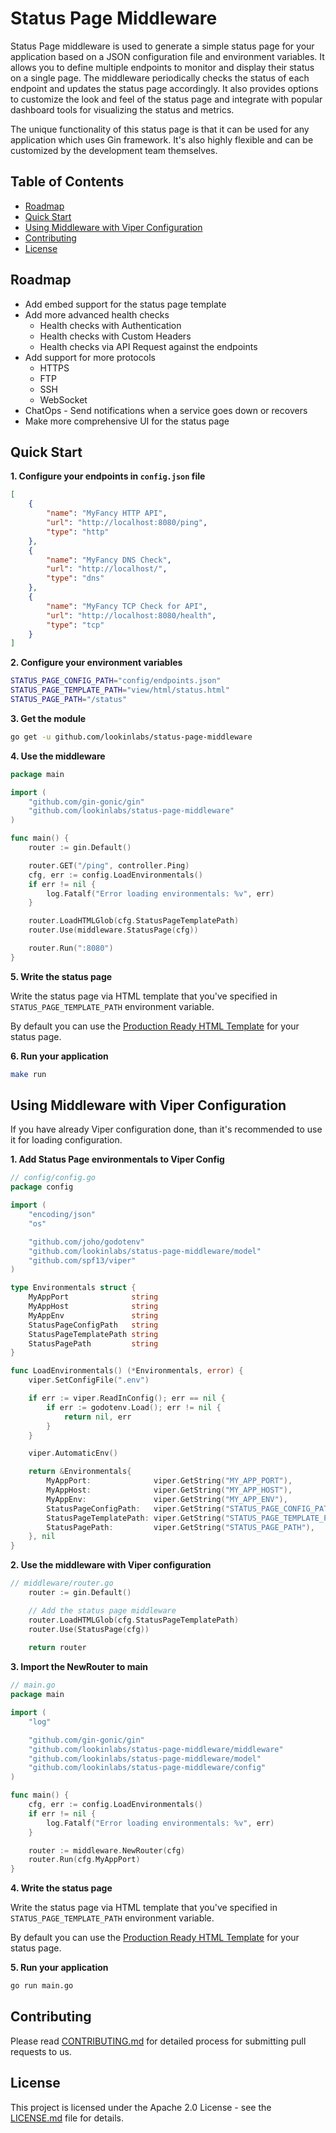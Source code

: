 # Status Page Middleware

Status Page middleware is used to generate a simple status page for your application based on a JSON configuration file and environment variables. It allows you to define multiple endpoints to monitor and display their status on a single page. The middleware periodically checks the status of each endpoint and updates the status page accordingly. It also provides options to customize the look and feel of the status page and integrate with popular dashboard tools for visualizing the status and metrics.

The unique functionality of this status page is that it can be used for any application which uses Gin framework. It's also highly flexible and can be customized by the development team themselves.

## Table of Contents

- [Roadmap](#roadmap)
- [Quick Start](#quick-start)
- [Using Middleware with Viper Configuration](#using-middleware-with-viper-configuration)
- [Contributing](#contributing)
- [License](#license)

## Roadmap

- Add embed support for the status page template
- Add more advanced health checks
    - Health checks with Authentication
    - Health checks with Custom Headers
    - Health checks via API Request against the endpoints
- Add support for more protocols
    - HTTPS
    - FTP
    - SSH
    - WebSocket
- ChatOps - Send notifications when a service goes down or recovers
- Make more comprehensive UI for the status page

## Quick Start

**1. Configure your endpoints in `config.json` file**

```json
[
    {
        "name": "MyFancy HTTP API",
        "url": "http://localhost:8080/ping",
        "type": "http"
    },
    {
        "name": "MyFancy DNS Check",
        "url": "http://localhost/",
        "type": "dns"
    },
    {
        "name": "MyFancy TCP Check for API",
        "url": "http://localhost:8080/health",
        "type": "tcp"
    }
]
```

**2. Configure your environment variables**

```bash
STATUS_PAGE_CONFIG_PATH="config/endpoints.json"
STATUS_PAGE_TEMPLATE_PATH="view/html/status.html"
STATUS_PAGE_PATH="/status"
```

**3. Get the module**

```bash
go get -u github.com/lookinlabs/status-page-middleware
```

**4. Use the middleware**

```go
package main

import (
    "github.com/gin-gonic/gin"
    "github.com/lookinlabs/status-page-middleware"
)

func main() {
	router := gin.Default()

	router.GET("/ping", controller.Ping)
	cfg, err := config.LoadEnvironmentals()
	if err != nil {
		log.Fatalf("Error loading environmentals: %v", err)
	}

	router.LoadHTMLGlob(cfg.StatusPageTemplatePath)
	router.Use(middleware.StatusPage(cfg))

	router.Run(":8080")
}
```

**5. Write the status page**

Write the status page via HTML template that you've specified in `STATUS_PAGE_TEMPLATE_PATH` environment variable.

By default you can use the [Production Ready HTML Template](view/html/status.html) for your status page.

**6. Run your application**

```bash
make run
```

## Using Middleware with Viper Configuration

If you have already Viper configuration done, than it's recommended to use it for loading configuration.

**1. Add Status Page environmentals to Viper Config**
```go
// config/config.go
package config

import (
	"encoding/json"
	"os"

	"github.com/joho/godotenv"
	"github.com/lookinlabs/status-page-middleware/model"
	"github.com/spf13/viper"
)

type Environmentals struct {
    MyAppPort              string
    MyAppHost              string
    MyAppEnv               string
	StatusPageConfigPath   string
	StatusPageTemplatePath string
    StatusPagePath         string
}

func LoadEnvironmentals() (*Environmentals, error) {
	viper.SetConfigFile(".env")

	if err := viper.ReadInConfig(); err == nil {
		if err := godotenv.Load(); err != nil {
			return nil, err
		}
	}

	viper.AutomaticEnv()

	return &Environmentals{
        MyAppPort:              viper.GetString("MY_APP_PORT"),
        MyAppHost:              viper.GetString("MY_APP_HOST"),
        MyAppEnv:               viper.GetString("MY_APP_ENV"),
		StatusPageConfigPath:   viper.GetString("STATUS_PAGE_CONFIG_PATH"),
		StatusPageTemplatePath: viper.GetString("STATUS_PAGE_TEMPLATE_PATH"),
        StatusPagePath:         viper.GetString("STATUS_PAGE_PATH"),
	}, nil
}
```

**2. Use the middleware with Viper configuration**
```go
// middleware/router.go
    router := gin.Default()

    // Add the status page middleware
    router.LoadHTMLGlob(cfg.StatusPageTemplatePath)
    router.Use(StatusPage(cfg))
    
    return router
```

**3. Import the NewRouter to main**
```go
// main.go
package main

import (
    "log"

    "github.com/gin-gonic/gin"
    "github.com/lookinlabs/status-page-middleware/middleware"
    "github.com/lookinlabs/status-page-middleware/model"
    "github.com/lookinlabs/status-page-middleware/config"
)

func main() {
    cfg, err := config.LoadEnvironmentals()
    if err != nil {
        log.Fatalf("Error loading environmentals: %v", err)
    }

    router := middleware.NewRouter(cfg)
    router.Run(cfg.MyAppPort)
}
```

**4. Write the status page**

Write the status page via HTML template that you've specified in `STATUS_PAGE_TEMPLATE_PATH` environment variable.

By default you can use the [Production Ready HTML Template](view/html/status.html) for your status page.


**5. Run your application**
```bash
go run main.go
```

## Contributing

Please read [CONTRIBUTING.md](CONTRIBUTING.md) for detailed process for submitting pull requests to us.

## License

This project is licensed under the Apache 2.0 License - see the [LICENSE.md](LICENSE.md) file for details.
